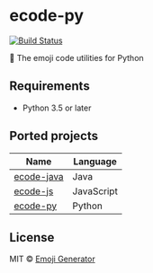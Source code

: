 # ecode-py
[![Build Status](https://travis-ci.com/emoji-gen/ecode-py.svg?branch=master)](https://travis-ci.com/emoji-gen/ecode-py)

:musical_score: The emoji code utilities for Python

## Requirements

- Python 3.5 or later

## Ported projects

|Name                                                 |Language  |
|-----------------------------------------------------|----------|
|[ecode-java](https://github.com/emoji-gen/ecode-java)|Java      |
|[ecode-js](https://github.com/emoji-gen/ecode-js)    |JavaScript|
|[ecode-py](https://github.com/emoji-gen/ecode-py)    |Python    |

## License

MIT &copy; [Emoji Generator](https://emoji-gen.ninja)


